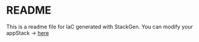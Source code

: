 # README
This is a readme file for IaC generated with StackGen.
You can modify your appStack -> [here](http://main.dev.stackgen.com/appstacks/bf13b8eb-c085-4ad8-958f-b85565b3d205)
